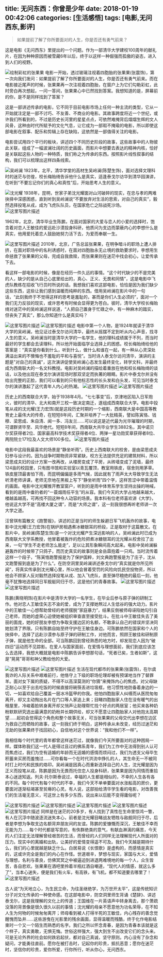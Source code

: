 title: 无问东西：你曾是少年
date: 2018-01-19 00:42:06
categories: [生活感悟]
tags: [电影,无问西东,影评]
---
> 如果提前了解了你所要面对的人生，你是否还有勇气前来？

这是电影《无问西东》里提出的一个问题。作为一部清华大学建校100周年的献礼片，在因为种种原因而被雪藏6年以后，终于以这样一种倔强而孤傲的姿态，进入到人们的视野。

![绘制彩虹的张果果](https://pic4.zhimg.com/50/v2-676a33586a914fafe395853301d5a066_hd.jpg)
电影一开始，透过玻璃注视着四胞胎的张果果(张震饰)，第一次向我们发问：如果提前了解了你所要面对的人生，你是否还有勇气前来。而在电影接近尾声的时候，张果果再一次注视着四胞胎，在窗户上为它们勾勒彩虹，此时旁白再次想起，一问一答间，张果果心中已然找到答案。我想知道的是，屏幕前的你，是不是同样找到了答案？

这是一部讲述传承的电影，它不同于目前电影市场上任何一种主流的类型，它从一开始就注定是一部不讨巧、不友善、不商业的电影。其故事跨度将近一个世纪，或许我们所看到的，不过是历史长河里的星星点点，可依然难掩背后熠熠生辉的文人风骨，这种由时代所赋予的文化气息，让它成为一部瑕不掩瑜的电影，所以即使这部电影在叙事、配乐和剪辑上存在缺陷，这依然是一部值得关注的电影。

电影尝试用四个平行的板块，讲述四个不同历史阶段的故事，这些故事中的人物彼此关联，组成了一幅波澜壮阔的历史画面，而影片中想要去表达的精神内核，恰好是关联起这些人物的一种特质，我们称之为传承的东西。按照影片线性叙事的结构，我们可以梳理出这样四条线索。

![吴岭澜](https://pic6.zhimg.com/50/v2-58530e334268c1212c5518ac7439c262_hd.jpg)
1923年，北平，清华学堂的高材生吴岭澜(陈楚生饰)，面对选择文理科时的迷茫与彷徨，校长梅贻绮告诉他什么是真实，适逢泰戈尔访华到清华园演讲，在听到“不要忘记你们的真心和真性”后，开始思考人生的意义。

![沈光耀](https://pic3.zhimg.com/50/v2-c715fa64f158d4021e5dfa93c8d88885_hd.jpg)
1938年，昆明，世家子弟沈光耀面对山河破碎的现实，在忠与孝的两难抉择中深感困惑，直到听到吴岭澜说“不要放弃对生活的思索，对自己的真实”，毅然选择投笔从戎，成为飞虎队队员，在国家危亡之际战死沙场。
![这里写图片描述](https://pic1.zhimg.com/50/v2-e16dccdec42c79a7c425f28d357c3dac_hd.jpg)

1962年，北京，清华毕业生陈鹏，在面对国家的大爱与恋人的小爱的选择时，饱含着对恋人王敏佳的爱远赴沙漠投身科研，他质问为支边而蒙蔽内心的李想什么是真实，他用爱托着恋人鼓励她努力活下去，为爱而奉献一生。

![这里写图片描述](https://pic2.zhimg.com/50/v2-3c0a238bbc8ed2bcf032d88f95edd2c2_hd.jpg)
2010年，北京，广告总监张果果，在明争暗斗的职场上遭人排挤，在面对职场中的名利诱惑时，在面对四胞胎永无止境的救助要求时，李想用生命拯救了张果果的父母，完成自我救赎，而张果果则在迷茫中找会初心，让爱传承下去。

看这样一部电影的时候，像是在经历一件久远的事情。“这个时代缺少的不是完美的人，缺少的是从自己心底里给出的，真心、正义、无畏和同情”，这是电影中飞虎队教练在招收飞行员时所说的话。我想我们喜欢这部电影，恰恰是因为我们缺少这些东西，这些让我们感到温暖而纯粹的东西。借用吴岭澜在影片中的一句话，“此刻我终于不觉得这样的思考是羞耻的，甚而是你们人生必须的”，面对一个我们无力反驳的现实，或许思考有时候会显得更为苍白。彼时，清华大学校长梅贻绮对迷茫中的吴岭澜这样说道，“人把自己置身于忙碌之中，有一种麻木的踏实，但丧失了真实”，那么你知道什么是真实吗？

![这里写图片描述](https://pic4.zhimg.com/50/v2-a06749e0f54146ab1d4112803fe6175b_hd.jpg)
![这里写图片描述](https://pic3.zhimg.com/50/v2-1a97f9a8593038a37f2023f6b1165fee_hd.jpg)
电影中第一个人物，是1924年就读于清华大学的吴岭澜，他见证过泰戈尔访问清华，最终从摇摆不定到听从内心声音，找寻人生的意义。吴岭澜当时是清华大学的一名学生，他的理科成绩属于不列，而当时最好的学生都会去读理科，所以他开始面临学业选择上的困惑。校长梅贻绮给他的答案是：“真实是你看到什么，听到什么，做什么和谁在一起，有一种从心灵深处满溢出来的不懊悔也不羞耻的平和与喜悦”。当时诗人泰戈尔访问清华，演讲的主题是"对自己的真诚"，这次演讲促使吴岭澜心态发生最终变化，转学文科，并最终成为西南联大的一名文科教授。电影对吴岭澜的描绘着重放在他和校长梅贻绮的谈话，以及他出现在泰戈尔演讲现场时那双坚定而执著的眼睛。影片中泰戈尔并没有给出完整的正脸，我们可以看到的只有他标志性的长头发和白头发，可见当时泰戈尔的演讲激起了这代青年人内心的热潮。
![这里写图片描述](https://pic4.zhimg.com/50/v2-4911d957a3c72ff27f50eacdbc6e0273_hd.jpg)
![这里写图片描述](https://pic4.zhimg.com/50/v2-9ab3cc2c1da7d459f92dd6239ae0f745_hd.jpg)

历史上的西南联合大学，始于1938年4月。“七七事变”后，京津地区陷入日军炮火，彼时的清华、北大和南开三校一致决定南迁，遂组成西南联合大学。电影中投笔从戎的沈光耀(王力宏饰)就是这段历史时期的一个缩影，西南联大是中国高等教育史上最伟大的传奇，在短短8年间，汇聚并培养了一大批精英，譬如陈寅恪、钱穆、梁思成、朱自清、闻一多、冯友兰……可以说这是近代最为光华璀璨的时期，可谓群贤毕至、风华绝代。短短8年间，西南联大共毕业学生3882名，其中诺贝尔奖获得者2位、国家最高科学技术奖获得者4位、两弹一星功勋奖章获得者8位、两院院士171位及人文大师100多位。
![这里写图片描述](https://pic1.zhimg.com/v2-6911a70761c14b9e4708c4eb6eb1eb90_b.jpg)


电影中这段我最喜欢的场景是“静坐听雨”。历史上西南联大的校舍，是由梁思成夫妇参与设计的。因为战争时期物资非常紧缺，校方无法提供充足的建筑材料，所以梁思成夫妇的设计方案一改再改，从楼房变成了平房，从砖墙变成了泥墙，最终124亩的校园里，只有图书馆和实验室以青瓦覆顶，教室用铁皮，宿舍则用茅草。铁皮屋顶最害怕下雨，而昆明偏偏是多雨气候，因此就有了雨声太大导致学生无法听清老师讲课，老师无奈地在黑板上写下“静坐听雨”四个字，这样苦涩中带着温情的画面。电影中沈光耀推开教室窗户，听到的是雨中体育系学生坚持出操的呐喊，看到的是雨中垂钓者的“一蓑烟雨任平生”的从容。我们今天的大学占地越来越大，楼越盖越高，可再找不回这种令人动容的场景。我本科有位老师喜欢讲《大学》，他说这大学不是“高楼大厦之谓”，而是“大师之谓”，这一刻我很想再听老师讲一次大学之道。

汪曾琪有篇散文《跑警报》，讲述的正是当时的师生躲避日军飞机轰炸的故事，电影中沈光耀(王力宏饰)在锅炉房相遇煮冰糖银耳的桥段，正是取材于这篇散文。在影片中，吴岭澜(陈楚生饰)是一个对沈光耀产生深远影响的人，吴岭澜此时已成为西南联大文学系教授，他冒着被轰炸的危险把煮冰糖银耳的沈光耀从校舍拉了出来，一句“学生不走老师怎么能走”，足以让其形象瞬间高大起来。电影中吴岭澜躲避轰炸的时候带了只鸽子，而历史真实的故事则是金岳霖抱着一只鸡。当时流传着这样一个段子，“陈寅恪跑警报是为了保护国粹，刘文典跑警报是为了庄子，沈从文跑警报到底是为了什么“。在防空洞里吴岭澜讲述泰戈尔的“真实就是你所见所闻”，将真实传承到沈光耀心里，所以他会冒着受罚的风险向饥民空投物资，所以他会不顾家人反对毅然选择投笔从戎、加入飞虎队，直至弹尽粮绝的最后一刻，他毫不犹豫地选择同日军舰艇同归于尽，这是他们的青春故事。
![这里写图片描述](https://pic4.zhimg.com/50/v2-cc06596c2b62bfbf553d8ddc8bdf2539_hd.jpg)
![这里写图片描述](https://pic1.zhimg.com/50/v2-76cd94cfd3c41f47553109ce792d5055_hd.jpg)

陈鹏(黄晓明饰)在影片中是清华大学的一名学生，在毕业后参与原子弹的研制工作。他对恋人王敏佳矢志不渝的爱，成为了支撑她熬过人生低谷的强大动力。影片中的王敏佳一心想帮助曾经的老师摆脱“家庭暴力”，结果反倒被师母诬陷她勾引自己老师，而她的虚荣心迫使她被组织审查直至接受批斗。在批斗中王敏佳失去了美丽的面庞，她的好朋友李想为争取支援边区的名额，不敢承认自己的错误并坚决同她划清了界限。只有陈鹏自始至终守护在王敏佳身边。可陈鹏依然在国家和个人的抉择中，选择了远赴沙漠参与原子弹的研制工作，对他而言，照顾王敏佳和研制原子弹，就是他生命的全部。可当陈鹏回到曾经熟悉的地方时，却发现恋人因为“破四旧”运动而不见踪影。在爱人与国家面前，在爱情与理想面前，我们到底应该怎么去选择，我想大概就是电影中陈鹏告诉李想那句话，“死者已矣，生者如斯”，这是“晃晃”哥哥和神父教给他的大爱。

![这里写图片描述](https://pic1.zhimg.com/50/v2-d3ece10800cec1945de58fff09e3692b_hd.jpg)
![这里写图片描述](https://pic3.zhimg.com/50/v2-0bcf5b5b18fc4ed405b75a151fe32161_hd.jpg)
生活在现代都市的张果果(张震饰)，在尔虞我诈的人际关系中艰难前行，他恪守上下级的职场伦理却被有预谋地当作了替罪羊。面对女下属的质疑，不得不以高深莫测的“你猜”来掩饰内心的焦虑。对父母缺乏耐心以至于出去吃饭的时候直接将碗筷丢进垃圾框，他习惯性地防备着身边的一切，一如喜欢给自己覆盖一层冰冷盔甲的你我。他怕四胞胎家人纠缠而从医院匆匆离开，却又主动掏出名片在门口等人家追上来；目睹四胞胎家人住在没有暖气的出租屋里，冷峻着脸转身离开却又悄声让助理帮忙找个好点的两居室；他买来各种奶粉默默研究选出最满意的奶粉并长期供给，却又不愿意让四胞胎家人对他抱太高期望......起初会觉得这个角色和整个故事无关，可当张果果的父母交代出李想在边区为救自己而牺牲的故事，这一刻我们终于明白，这种传承从未改变，经历过迷茫和无助的张果果终于找回初心，自信地对这个世界说：“我和他们不一样”。

我相信每个时代里的青年都曾这样迷茫过，就像我们今天所要面对的这种困局一样。媒体称我们这一代人是得过且过的佛系青年，我们为工作中无法得到别人认可而焦虑过，我们为空有适婚的年龄而无适婚的感情而烦闷过，我们为透支父母毕生积蓄来买房而羞愧过……可你看每一个在时代洪流中挣扎的人，其生命无一不被同时打上时代和民族的烙印。吴岭澜是因真心而重新选择自己的人生，沈光耀是因为正义而投笔从戎，陈鹏是因为无畏而托住恋人投身科研，张果果是因为同情而重拾本心迷途知返。列夫·托尔斯泰说过，幸福的人生都是相似的，不幸的人生各有各的不同。每个时代有每个时代的不幸，我们今天不单单要面对水涨船高的房价，更要面对逐渐枯竭甚至贫瘠的心灵。有人说，这部拍给清华学生看的电影，对改善我们的生活毫无意义，可这世上有多少东西，说出来以后能不变得庸俗呢？

![这里写图片描述](https://pic3.zhimg.com/50/v2-bd7d11d0ee74f53319ed100fff4d531f_hd.jpg)
![这里写图片描述](https://pic4.zhimg.com/50/v2-d62797ab3615c0c6f8d84d16b1246d15_hd.jpg)
![这里写图片描述](https://pic2.zhimg.com/50/v2-c0a27ab3b5ba191e229f772072d83786_hd.jpg)
![这里写图片描述](https://pic1.zhimg.com/50/v2-1d40a5b04587b0ee80760fe341290483_hd.jpg)
![这里写图片描述](https://pic4.zhimg.com/50/v2-8e43b0c6e50bae2c19942bcacade7808_hd.jpg)
同样是在迷茫的20多岁，有人找到了真性在生命里惊鸿一瞥，有人在沉浮中随波逐流迷失本心，前者是沈光耀目睹战友牺牲与敌舰同归于尽，后者是李想为争取支边名额背弃朋友间的友谊。陈鹏的爱慷慨而深沉，王敏佳不幸而无能为力……每个时代都是写意的，有佚群绝类的意气，有献血淋漓的痛苦，今天的人们注定无法理解曾经艰苦的生活，而曾经的人们同样无法理解现代人所面对的压力。现实中的离婚和出轨，让美好的爱情变得遥不可及。我们今天越是期待什么，我们的心里就越是缺乏什么。白居易说《长恨歌》是虚构的，而感情是真实的，这或许完全是我们的内心在作怪。世道艰辛，梦想与现实，家国与大义，爱情与理想，名利与善良，仿佛冥冥之中被逼迫到进退两难境地的每一个人，众生皆苦，各自悲欢。张果果在酒吧里拎着半瓶红酒自嘲道，“现代人的情感，就这么多了”，当本心迷失，便是我们有火车，有高铁，有飞机，都不知道要去哪里了！
![这里写图片描述](https://pic4.zhimg.com/50/v2-358053a05a5079e6379ca682dbb87e43_hd.jpg)

古人说“为天地立心，为生民立命，为往圣继绝学，为万世开太平”，这是传统知识分子对文化传承的一种使命感。在这部电影中，防空洞里师生背诵《楚辞》、讲述泰戈尔，这是我理解的文化上的传道；王国维在一片英语声中转身离去，那个萧疏没落的背景像是很久很久以前的事情；沈光耀的母亲不愿意他为功名荣辱，在不知人生为何物的时候匆匆离开；师母看到被人打得半死的王敏佳，内心残存的善念觉醒愧而坠井……这些游曳在光影里的残余画面，显得温暖而残酷，终于化作电影结束时一个又一个陌生而熟悉的名字。我们之所以怀念青春，是因为青春本该就是这个样子，真实勇敢，无惧无悔。世俗这样强大，强大到生不出改变它们的念头来。可是无论外界的社会如何跌宕起伏，都对自己真诚，坚守原则。内心没有了杂念和疑问，才能勇往直前。愿你在被打击时，记起你的珍贵，抵抗恶意；愿你在迷茫时，坚信你的珍贵，爱你所爱，行你所行，听从你心，无问西东。